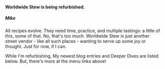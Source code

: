 #### Worldwide Stew is being refurbished. 

##### Mike

All recipes evolve. They need time, practice, and multiple tastings: a little of this, some of that. No, that's too much. Worldwide Stew is just another street vendor - like all such places - wanting to serve up some joy or thought. Just for now, if I can. 

While I'm refurbishing, My newest blog entries and Deeper Dives are listed below. But, there's more at the menu links above!